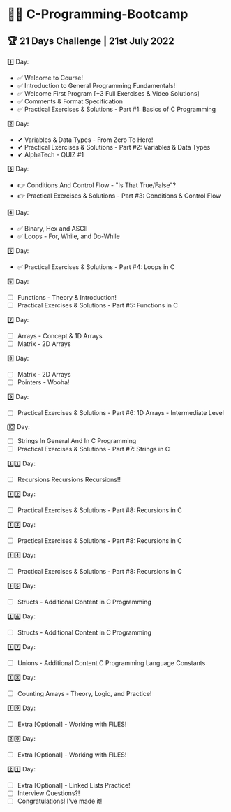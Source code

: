 # 👨‍💻 C-Programming-Bootcamp
## 🏆 21 Days Challenge | 21st July 2022

1️⃣ Day:
  - ✅ Welcome to Course!
  - ✅ Introduction to General Programming Fundamentals!
  - ✅ Welcome First Program  [+3 Full Exercises & Video Solutions]
  - ✅ Comments & Format Specification
  - ✅ Practical Exercises & Solutions - Part #1: Basics of C Programming

2️⃣ Day:
  - ✔ Variables & Data Types - From Zero To Hero!
  - ✔ Practical Exercises & Solutions - Part #2: Variables & Data Types
  - ✔ AlphaTech - QUIZ #1

3️⃣ Day:
  - 👉 Conditions And Control Flow - "Is That True/False"?
  - 👉 Practical Exercises & Solutions - Part #3: Conditions & Control Flow

4️⃣ Day:
  - ✅ Binary, Hex and ASCII
  - ✅ Loops - For, While, and Do-While

5️⃣ Day:
  - ✅ Practical Exercises & Solutions - Part #4: Loops in C

6️⃣ Day:
  - [ ] Functions - Theory & Introduction!
  - [ ] Practical Exercises & Solutions - Part #5: Functions in C

7️⃣ Day:
  - [ ] Arrays - Concept & 1D Arrays
  - [ ] Matrix - 2D Arrays

8️⃣ Day:
  - [ ] Matrix - 2D Arrays
  - [ ] Pointers - Wooha!

9️⃣ Day:
  - [ ] Practical Exercises & Solutions - Part #6: 1D Arrays - Intermediate Level

🔟 Day:
  - [ ] Strings In General And In C Programming
  - [ ] Practical Exercises & Solutions - Part #7: Strings in C

1️⃣1️⃣ Day:
  - [ ] Recursions Recursions Recursions!!

1️⃣2️⃣ Day:
  - [ ] Practical Exercises & Solutions - Part #8: Recursions in C

1️⃣3️⃣ Day:
  - [ ] Practical Exercises & Solutions - Part #8: Recursions in C

1️⃣4️⃣ Day:
  - [ ] Practical Exercises & Solutions - Part #8: Recursions in C

1️⃣5️⃣ Day:
  - [ ] Structs - Additional Content in C Programming

1️⃣6️⃣ Day:
  - [ ] Structs - Additional Content in C Programming

1️⃣7️⃣ Day:
  - [ ] Unions - Additional Content C Programming Language
  Constants

1️⃣8️⃣ Day:
  - [ ] Counting Arrays - Theory, Logic, and Practice!

1️⃣9️⃣ Day:
  - [ ] Extra [Optional] - Working with FILES!

2️⃣0️⃣ Day:
  - [ ] Extra [Optional] - Working with FILES!

2️⃣1️⃣ Day:
  - [ ] Extra [Optional] - Linked Lists Practice!
  - [ ] Interview Questions?!
  - [ ] Congratulations! I've made it!
